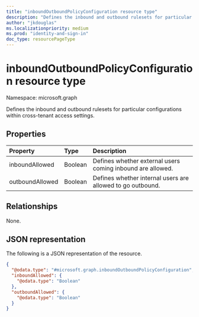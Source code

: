 ```yaml
---
title: "inboundOutboundPolicyConfiguration resource type"
description: "Defines the inbound and outbound rulesets for particular configurations within cross-tenant access settings."
author: "jkdouglas"
ms.localizationpriority: medium
ms.prod: "identity-and-sign-in"
doc_type: resourcePageType
---
```


# inboundOutboundPolicyConfiguration resource type

Namespace: microsoft.graph

Defines the inbound and outbound rulesets for particular configurations within cross-tenant access settings.

## Properties

|Property|Type|Description|
|:---|:---|:---|
| inboundAllowed | Boolean | Defines whether external users coming inbound are allowed. |
| outboundAllowed | Boolean | Defines whether internal users are allowed to go outbound. |

## Relationships

None.

## JSON representation

The following is a JSON representation of the resource.
<!-- {
  "blockType": "resource",
  "@odata.type": "microsoft.graph.inboundOutboundPolicyConfiguration"
}
-->

``` json
{
  "@odata.type": "#microsoft.graph.inboundOutboundPolicyConfiguration",
  "inboundAllowed": {
    "@odata.type": "Boolean"
  },
  "outboundAllowed": {
    "@odata.type": "Boolean"
  }
}
```
